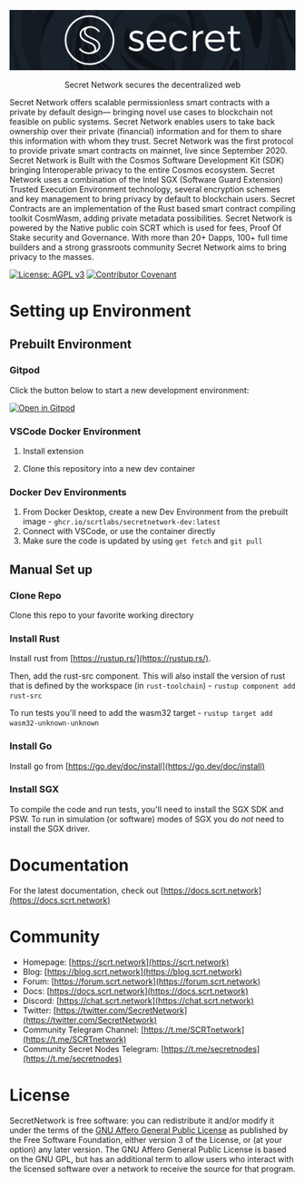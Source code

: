![Secret Network](sn-logo.png)

<p align="center">
Secret Network secures the decentralized web
</p>

Secret Network offers scalable permissionless smart contracts with a private by default design— bringing novel use cases to blockchain not feasible on public systems. Secret Network enables users to take back ownership over their private (financial) information and for them to share this information with whom they trust. Secret Network was the first protocol to provide private smart contracts on mainnet, live since September 2020. Secret Network is Built with the Cosmos Software Development Kit (SDK) bringing Interoperable privacy to the entire Cosmos ecosystem. Secret Network uses a combination of the Intel SGX (Software Guard Extension) Trusted Execution Environment technology, several encryption schemes and key management to bring privacy by default to blockchain users. Secret Contracts are an implementation of the Rust based smart contract compiling toolkit CosmWasm, adding private metadata possibilities. Secret Network is powered by the Native public coin SCRT which is used for fees, Proof Of Stake security and Governance. With more than 20+ Dapps, 100+ full time builders and a strong grassroots community Secret Network aims to bring privacy to the masses.

[![License: AGPL v3](https://img.shields.io/badge/License-AGPL%20v3-blue.svg)](https://www.gnu.org/licenses/agpl-3.0) [![Contributor Covenant](https://img.shields.io/badge/Contributor%20Covenant-v2.0%20adopted-ff69b4.svg)](CODE_OF_CONDUCT.md)

# Setting up Environment

## Prebuilt Environment

### Gitpod

Click the button below to start a new development environment:

[![Open in Gitpod](https://gitpod.io/button/open-in-gitpod.svg)](https://gitpod.io/#https://github.com/scrtlabs/SecretNetwork)

### VSCode Docker Environment

1. Install <vs code remote> extension

2. Clone this repository into a new dev container

### Docker Dev Environments

1. From Docker Desktop, create a new Dev Environment from the prebuilt image - `ghcr.io/scrtlabs/secretnetwork-dev:latest`
2. Connect with VSCode, or use the container directly
3. Make sure the code is updated by using `get fetch` and `git pull`

## Manual Set up

### Clone Repo

Clone this repo to your favorite working directory

### Install Rust

Install rust from [https://rustup.rs/](https://rustup.rs/). 

Then, add the rust-src component. This will also install the version of rust that is defined by the workspace (in `rust-toolchain`) - `rustup component add rust-src`

To run tests you'll need to add the wasm32 target - `rustup target add wasm32-unknown-unknown`

### Install Go

Install go from [https://go.dev/doc/install](https://go.dev/doc/install)

### Install SGX

To compile the code and run tests, you'll need to install the SGX SDK and PSW. To run in simulation (or software) modes of SGX you do _not_ need to install the SGX driver. 

# Documentation

For the latest documentation, check out [https://docs.scrt.network](https://docs.scrt.network)

# Community

- Homepage: [https://scrt.network](https://scrt.network)
- Blog: [https://blog.scrt.network](https://blog.scrt.network)
- Forum: [https://forum.scrt.network](https://forum.scrt.network)
- Docs: [https://docs.scrt.network](https://docs.scrt.network)
- Discord: [https://chat.scrt.network](https://chat.scrt.network)
- Twitter: [https://twitter.com/SecretNetwork](https://twitter.com/SecretNetwork)
- Community Telegram Channel: [https://t.me/SCRTnetwork](https://t.me/SCRTnetwork)
- Community Secret Nodes Telegram: [https://t.me/secretnodes](https://t.me/secretnodes)




# License

SecretNetwork is free software: you can redistribute it and/or modify it under the terms of the [GNU Affero General Public License](LICENSE) as published by the Free Software Foundation, either version 3 of the License, or (at your option) any later version. The GNU Affero General Public License is based on the GNU GPL, but has an additional term to allow users who interact with the licensed software over a network to receive the source for that program.
